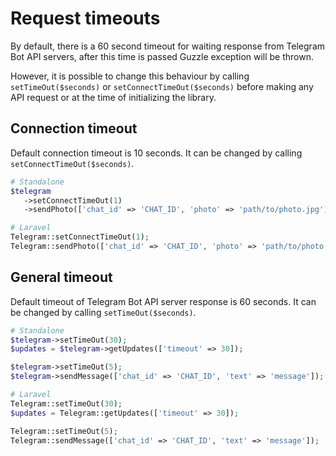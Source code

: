 # Request timeouts

By default, there is a 60 second timeout for waiting response from Telegram Bot API servers, after this time is passed Guzzle exception will be thrown.

However, it is possible to change this behaviour by calling `setTimeOut($seconds)` or `setConnectTimeOut($seconds)` before making any API request or at the time of initializing the library.

## Connection timeout

Default connection timeout is 10 seconds. It can be changed by calling `setConnectTimeOut($seconds)`.

```php
# Standalone
$telegram
   ->setConnectTimeOut(1)
   ->sendPhoto(['chat_id' => 'CHAT_ID', 'photo' => 'path/to/photo.jpg']);

# Laravel
Telegram::setConnectTimeOut(1);
Telegram::sendPhoto(['chat_id' => 'CHAT_ID', 'photo' => 'path/to/photo.jpg']);
```

## General timeout

Default timeout of Telegram Bot API server response is 60 seconds. It can be changed by calling `setTimeOut($seconds)`.

```php
# Standalone
$telegram->setTimeOut(30);
$updates = $telegram->getUpdates(['timeout' => 30]);

$telegram->setTimeOut(5);
$telegram->sendMessage(['chat_id' => 'CHAT_ID', 'text' => 'message']);

# Laravel
Telegram::setTimeOut(30);
$updates = Telegram::getUpdates(['timeout' => 30]);

Telegram::setTimeOut(5);
Telegram::sendMessage(['chat_id' => 'CHAT_ID', 'text' => 'message']);
```
